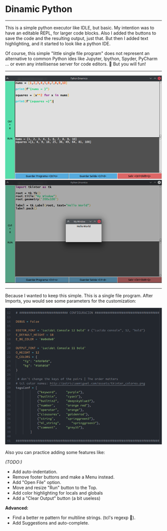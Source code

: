 # Dinamic Python

***

This is a simple python executor like IDLE, but basic.
My intention was to have an editable REPL, for larger code blocks. Also I added the buttons to save the code and the resulting output, just that.
But then I added text highlighting, and it started to look like a python IDE.

Of course, this simple "little single file program" does not represent an alternative to common Python ides like Jupyter, Ipython, Spyder, PyCharm ... or even any intellisense server for code editors. 🎉 But you will fun!

---

![](../Resources/DinamicPython1.png)
![](../Resources/DinamicPython2.png)

---

Because I wanted to keep this simple. This is a single file program. After Imports, you would see some parameters for the customization:


![](../Resources/DinamicPython3.png)

Also you can practice adding some features like:

*(TODO:)*

+ Add auto-indentation.
+ Remove footer buttons and make a Menu instead.
+ Add "Open File" option.
+ Move and resize "Run" button to the Top.
+ Add color highlighting for locals and globals
+ Add a "Clear Output" button (a bit useless)

**Advanced:**

+ Find a better re pattern for multiline strings. (tcl's regexp 🤦).
+ Add Suggestions and auto-complete.
